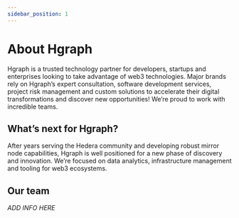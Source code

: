 ```yaml
---
sidebar_position: 1
---
```


# About Hgraph

Hgraph is a trusted technology partner for developers, startups and enterprises looking to take advantage of web3 technologies. Major brands rely on Hgraph’s expert consultation, software development services, project risk management and custom solutions to accelerate their digital transformations and discover new opportunities! We’re proud to work with incredible teams.

## What’s next for Hgraph?

After years serving the Hedera community and developing robust mirror node capabilities, Hgraph is well positioned for a new phase of discovery and innovation. We’re focused on data analytics, infrastructure management and tooling for web3 ecosystems.

## Our team

*ADD INFO HERE*